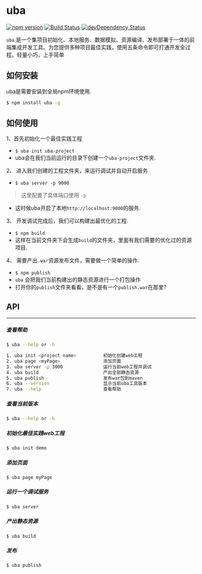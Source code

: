 # uba

[![npm version](https://img.shields.io/npm/v/uba.svg)](https://www.npmjs.com/package/uba)
[![Build Status](https://img.shields.io/travis/iuap-design/uba/master.svg)](https://travis-ci.org/iuap-design/uba)
[![devDependency Status](https://img.shields.io/david/dev/iuap-design/uba.svg)](https://david-dm.org/iuap-design/uba#info=devDependencies)



`uba` 是一个集项目初始化、本地服务、数据模拟、资源编译、发布部署于一体的前端集成开发工具。为您提供多种项目最佳实践，使用五条命令即可打通开发全过程。轻量小巧，上手简单


## 如何安装
uba是需要安装到全局npm环境使用.
```sh
$ npm install uba -g
```

## 如何使用
1、首先初始化一个最佳实践工程
- `$ uba init uba-project`
- uba会在我们当前运行的目录下创建一个`uba-project`文件夹.

2、 进入我们创建的工程文件夹，来运行调试并自动开启服务
- `$ uba server -p 9000`

> 这里配置了具体端口使用 `-p`

- 这时候uba开启了本地`http://localhost:9000`的服务.

3、 开发调试完成后，我们可以构建出最优化的工程.
- `$ npm build`
- 这样在当前文件夹下会生成`build`的文件夹，里面有我们需要的优化过的资源项目.

4、 需要产出`.war`资源发布文件，需要做一个简单的操作.
- `$ npm publish`
- `uba` 会把我们当前构建出的静态资源进行一个打包操作
- 打开你的`publish`文件夹看看，是不是有一个`publish.war`在那里?

## API

---
##### 查看帮助

```sh
$ uba --help or -h
```

```sh
1. uba init <project name>     		初始化创建web工程
2. uba page <myPage>                添加页面
3. uba server -p 3000          		运行当前web工程并调试
4. uba build   						产出全部静态资源
5. uba publish 						发布war包到maven
6. uba --version       				显示当前uba工具版本
7. uba --help  						查看帮助
```
##### 查看当前版本
```sh
$ uba --help or -h
```

##### 初始化最佳实践web工程
```sh
$ uba init demo
```

##### 添加页面
```sh
$ uba page myPage
```

##### 运行一个调试服务
```sh
$ uba server
```

##### 产出静态资源
```sh
$ uba build
```

##### 发布
```sh
$ uba publish
```

